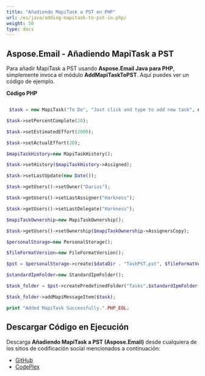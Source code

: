 ```yaml
---
title: "Añadiendo MapiTask a PST en PHP"
url: /es/java/adding-mapitask-to-pst-in-php/
weight: 50
type: docs
---
```


## **Aspose.Email - Añadiendo MapiTask a PST**
Para añadir MapiTask a PST usando **Aspose.Email Java para PHP**, simplemente invoca el módulo **AddMapiTaskToPST**. Aquí puedes ver un código de ejemplo.

**Código PHP**

``` php

 $task = new MapiTask("To Do", "Just click and type to add new task", new Date(), new Date());

$task->setPercentComplete(20);

$task->setEstimatedEffort(2000);

$task->setActualEffort(20);

$mapiTaskHistory=new MapiTaskHistory();

$task->setHistory($mapiTaskHistory->Assigned);

$task->setLastUpdate(new Date());

$task->getUsers()->setOwner("Darius");

$task->getUsers()->setLastAssigner("Harkness");

$task->getUsers()->setLastDelegate("Harkness");

$mapiTaskOwnership=new MapiTaskOwnership();

$task->getUsers()->setOwnership($mapiTaskOwnership->AssignersCopy);

$personalStorage=new PersonalStorage();

$fileFormatVersion=new FileFormatVersion();

$pst = $personalStorage->create($dataDir . "TaskPST.pst", $fileFormatVersion->Unicode);

$standardIpmFolder=new StandardIpmFolder();

$task_folder = $pst->createPredefinedFolder("Tasks",$standardIpmFolder->Tasks);

$task_folder->addMapiMessageItem($task);

print "Added MapiTask Successfully.".PHP_EOL;

```
## **Descargar Código en Ejecución**
Descarga **Añadiendo MapiTask a PST (Aspose.Email)** desde cualquiera de los sitios de codificación social mencionados a continuación:

- [GitHub](https://github.com/aspose-email/Aspose.Email-for-Java/blob/master/Plugins/Aspose_Email_Java_for_PHP/src/aspose/email/ProgrammingOutlook/WorkingWithOutlookPersonalStorage/AddMapiTaskToPST.php)
- [CodePlex](https://archive.codeplex.com/?p=asposeemailjavaphp#src/aspose/email/ProgrammingOutlook/WorkingWithOutlookPersonalStorage/AddMapiTaskToPST.php)